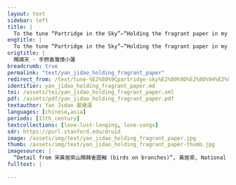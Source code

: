 ```yaml
---
layout: text
sidebar: left
title: |
  To the tune “Partridge in the Sky”—“Holding the fragrant paper in my hand” | 鷓鴣天 · 手撚香箋憶小蓮
engtitle: |
  To the tune “Partridge in the Sky”—“Holding the fragrant paper in my hand”
origtitle: |
  鷓鴣天 · 手撚香箋憶小蓮
breadcrumb: true
permalink: "text/yan_jidao_holding_fragrant_paper"
redirect_from: /text/tune-%E2%80%9Cpartridge-sky%E2%80%9D%E2%80%94%E2%80%9Cholding-fragrant-paper-my-hand%E2%80%9D
identifier: yan_jidao_holding_fragrant_paper.md
tei: /assets/tei/yan_jidao_holding_fragrant_paper.xml
pdf: /assets/pdf/yan_jidao_holding_fragrant_paper.pdf
textauthor: Yan Jidao 晏幾道
languages: [chinese,asia]
periods: [11th_century]
textcollections: [love-lust-longing, love-songs]
sdr: https://purl.stanford.edu/druid 
image: /assets/img/text/yan_jidao_holding_fragrant_paper.jpg
thumb: /assets/img/text/yan_jidao_holding_fragrant_paper-thumb.jpg
imagesource: |
  “Detail from 宋黃居寀山鷓棘雀圖軸 (birds on branches)”, 黃居寀, National Palace Museum, Accession Number: K2A000039N000000000PAA [Public Domain]
fulltext: |
  
---
```

